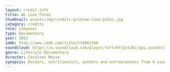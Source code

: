 ```yaml
---
layout: credit-info
title: We Love Paleo
thumbnail: assets/img/credits-grid/we-love-paleo.jpg
category: credits
role: Composer
type: Documentary
year: 2015
imdb: http://www.imdb.com/title/tt4061760
soundcloud: https://w.soundcloud.com/player/?url=https%3A//api.soundcloud.com/tracks/221864026&amp;color=ff5500&amp;auto_play=false&amp;hide_related=false&amp;show_comments=true&amp;show_user=true&amp;show_reposts=false
genre: Lifestyle Documentary
director: Caroleen Moise
synopsis: Doctors, nutritionists, authors and entrepreneurs from 4 countries share why they choose to go against conventional health wisdom to promote Paleo.
---
```



